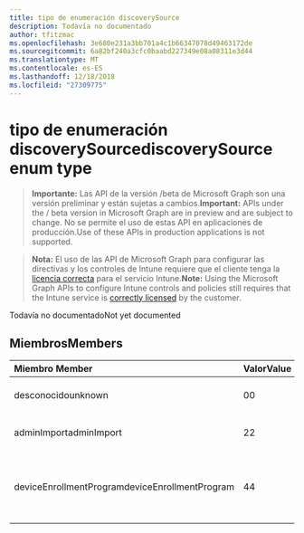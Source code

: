```yaml
---
title: tipo de enumeración discoverySource
description: Todavía no documentado
author: tfitzmac
ms.openlocfilehash: 3e680e231a3bb701a4c1b66347078d49463172de
ms.sourcegitcommit: 6a82bf240a3cfc0baabd227349e08a08311e3d44
ms.translationtype: MT
ms.contentlocale: es-ES
ms.lasthandoff: 12/18/2018
ms.locfileid: "27309775"
---
```

# <a name="discoverysource-enum-type"></a><span data-ttu-id="b605b-103">tipo de enumeración discoverySource</span><span class="sxs-lookup"><span data-stu-id="b605b-103">discoverySource enum type</span></span>

> <span data-ttu-id="b605b-104">**Importante:** Las API de la versión /beta de Microsoft Graph son una versión preliminar y están sujetas a cambios.</span><span class="sxs-lookup"><span data-stu-id="b605b-104">**Important:** APIs under the / beta version in Microsoft Graph are in preview and are subject to change.</span></span> <span data-ttu-id="b605b-105">No se permite el uso de estas API en aplicaciones de producción.</span><span class="sxs-lookup"><span data-stu-id="b605b-105">Use of these APIs in production applications is not supported.</span></span>

> <span data-ttu-id="b605b-106">**Nota:** El uso de las API de Microsoft Graph para configurar las directivas y los controles de Intune requiere que el cliente tenga la [licencia correcta](https://go.microsoft.com/fwlink/?linkid=839381) para el servicio Intune.</span><span class="sxs-lookup"><span data-stu-id="b605b-106">**Note:** Using the Microsoft Graph APIs to configure Intune controls and policies still requires that the Intune service is [correctly licensed](https://go.microsoft.com/fwlink/?linkid=839381) by the customer.</span></span>

<span data-ttu-id="b605b-107">Todavía no documentado</span><span class="sxs-lookup"><span data-stu-id="b605b-107">Not yet documented</span></span>
## <a name="members"></a><span data-ttu-id="b605b-108">Miembros</span><span class="sxs-lookup"><span data-stu-id="b605b-108">Members</span></span>
|<span data-ttu-id="b605b-109">Miembro	</span><span class="sxs-lookup"><span data-stu-id="b605b-109">Member</span></span>|<span data-ttu-id="b605b-110">Valor</span><span class="sxs-lookup"><span data-stu-id="b605b-110">Value</span></span>|<span data-ttu-id="b605b-111">Descripción</span><span class="sxs-lookup"><span data-stu-id="b605b-111">Description</span></span>|
|:---|:---|:---|
|<span data-ttu-id="b605b-112">desconocido</span><span class="sxs-lookup"><span data-stu-id="b605b-112">unknown</span></span>|<span data-ttu-id="b605b-113">0</span><span class="sxs-lookup"><span data-stu-id="b605b-113">0</span></span>|<span data-ttu-id="b605b-114">DiscoverySource es desconocido.</span><span class="sxs-lookup"><span data-stu-id="b605b-114">DiscoverySource is Unknown.</span></span>|
|<span data-ttu-id="b605b-115">adminImport</span><span class="sxs-lookup"><span data-stu-id="b605b-115">adminImport</span></span>|<span data-ttu-id="b605b-116">2</span><span class="sxs-lookup"><span data-stu-id="b605b-116">2</span></span>|<span data-ttu-id="b605b-117">Dispositivo se importa por el administrador.</span><span class="sxs-lookup"><span data-stu-id="b605b-117">Device is imported by admin.</span></span>|
|<span data-ttu-id="b605b-118">deviceEnrollmentProgram</span><span class="sxs-lookup"><span data-stu-id="b605b-118">deviceEnrollmentProgram</span></span>|<span data-ttu-id="b605b-119">4</span><span class="sxs-lookup"><span data-stu-id="b605b-119">4</span></span>|<span data-ttu-id="b605b-120">Dispositivo se agrega el programa de inscripción de dispositivos de Apple (Dep).</span><span class="sxs-lookup"><span data-stu-id="b605b-120">Device is added by Apple device enrollment program (Dep).</span></span>|





